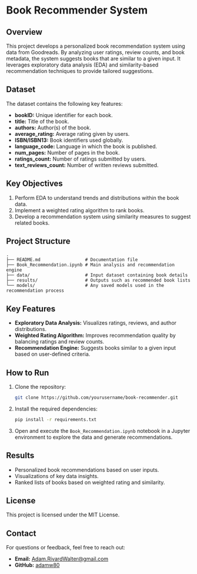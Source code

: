 # Book Recommender System

## Overview
This project develops a personalized book recommendation system using data from Goodreads. By analyzing user ratings, review counts, and book metadata, the system suggests books that are similar to a given input. It leverages exploratory data analysis (EDA) and similarity-based recommendation techniques to provide tailored suggestions.

## Dataset
The dataset contains the following key features:
- **bookID:** Unique identifier for each book.
- **title:** Title of the book.
- **authors:** Author(s) of the book.
- **average_rating:** Average rating given by users.
- **ISBN/ISBN13:** Book identifiers used globally.
- **language_code:** Language in which the book is published.
- **num_pages:** Number of pages in the book.
- **ratings_count:** Number of ratings submitted by users.
- **text_reviews_count:** Number of written reviews submitted.

## Key Objectives
1. Perform EDA to understand trends and distributions within the book data.
2. Implement a weighted rating algorithm to rank books.
3. Develop a recommendation system using similarity measures to suggest related books.

## Project Structure
```
.
├── README.md                 # Documentation file
├── Book_Recommendation.ipynb # Main analysis and recommendation engine
├── data/                     # Input dataset containing book details
├── results/                  # Outputs such as recommended book lists
└── models/                   # Any saved models used in the recommendation process
```

## Key Features
- **Exploratory Data Analysis:** Visualizes ratings, reviews, and author distributions.
- **Weighted Rating Algorithm:** Improves recommendation quality by balancing ratings and review counts.
- **Recommendation Engine:** Suggests books similar to a given input based on user-defined criteria.

## How to Run
1. Clone the repository:
    ```bash
    git clone https://github.com/yourusername/book-recommender.git
    ```
2. Install the required dependencies:
    ```bash
    pip install -r requirements.txt
    ```
3. Open and execute the `Book_Recommendation.ipynb` notebook in a Jupyter environment to explore the data and generate recommendations.

## Results
- Personalized book recommendations based on user inputs.
- Visualizations of key data insights.
- Ranked lists of books based on weighted rating and similarity.

## License
This project is licensed under the MIT License.

## Contact
For questions or feedback, feel free to reach out:
- **Email:** Adam.RivardWalter@gmail.com  
- **GitHub:** [adamw80](https://github.com/adamw80)
